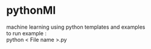 # pythonMl
machine learning using python templates and examples<br/>
to run example :<br/>
python < File name >.py
